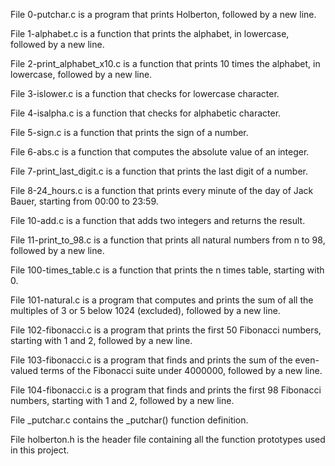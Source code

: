 File 0-putchar.c is a program that prints Holberton, followed by a new line.

File 1-alphabet.c is a function that prints the alphabet, in lowercase, followed by a new line.

File 2-print_alphabet_x10.c is a function that prints 10 times the alphabet, in lowercase, followed by a new line.

File 3-islower.c is a function that checks for lowercase character.

File 4-isalpha.c is a function that checks for alphabetic character.

File 5-sign.c is a function that prints the sign of a number.

File 6-abs.c is a function that computes the absolute value of an integer.

File 7-print_last_digit.c is a function that prints the last digit of a number.

File 8-24_hours.c is a function that prints every minute of the day of Jack Bauer, starting from 00:00 to 23:59.

File 10-add.c is a function that adds two integers and returns the result.

File 11-print_to_98.c is a function that prints all natural numbers from n to 98, followed by a new line.

File 100-times_table.c is a function that prints the n times table, starting with 0.

File 101-natural.c is a program that computes and prints the sum of all the multiples of 3 or 5 below 1024 (excluded), followed by a new line.

File 102-fibonacci.c is a program that prints the first 50 Fibonacci numbers, starting with 1 and 2, followed by a new line.

File 103-fibonacci.c is a program that finds and prints the sum of the even-valued terms of the Fibonacci suite under 4000000, followed by a new line.

File 104-fibonacci.c is a program that finds and prints the first 98 Fibonacci numbers, starting with 1 and 2, followed by a new line.

File _putchar.c contains the _putchar() function definition.

File holberton.h is the header file containing all the function prototypes used in this project.
